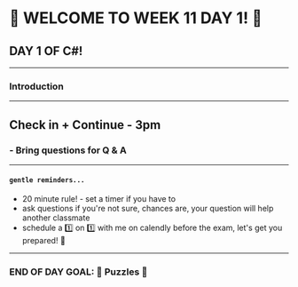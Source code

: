 # :tada: WELCOME TO WEEK 11 DAY 1! :tada:

## DAY 1 OF C#!

---

### Introduction

---

## Check in + Continue - 3pm

### - Bring questions for Q & A

---

#### `gentle reminders...`

- 20 minute rule! - set a timer if you have to
- ask questions if you're not sure, chances are, your question will help another classmate
- schedule a :one: on :one: with me on calendly before the exam, let's get you prepared! :muscle:

---

### END OF DAY GOAL: :sparkler: Puzzles :sparkler:



